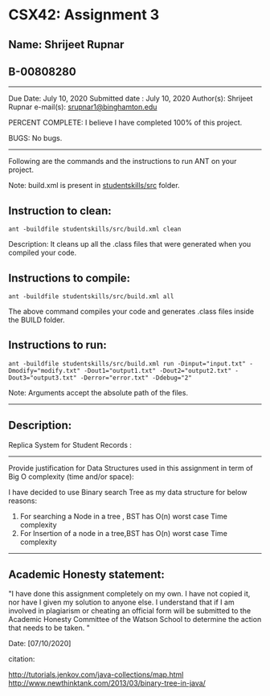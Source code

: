 # CSX42: Assignment 3
## Name: Shrijeet Rupnar
## B-00808280

-------------------------------------------------------------------------

Due Date:  July 10, 2020 
Submitted date : July 10, 2020 
Author(s): Shrijeet Rupnar 
e-mail(s): srupnar1@binghamton.edu

PERCENT COMPLETE: I believe I have completed 100% of this project.

BUGS: No bugs.



---------------------------------------------------------------------------

Following are the commands and the instructions to run ANT on your project.


Note: build.xml is present in [studentskills/src](./studentskills/src/) folder.

## Instruction to clean:

```commandline
ant -buildfile studentskills/src/build.xml clean
```

Description: It cleans up all the .class files that were generated when you
compiled your code.

## Instructions to compile:

```commandline
ant -buildfile studentskills/src/build.xml all
```
The above command compiles your code and generates .class files inside the BUILD folder.

## Instructions to run:

```commandline
ant -buildfile studentskills/src/build.xml run -Dinput="input.txt" -Dmodify="modify.txt" -Dout1="output1.txt" -Dout2="output2.txt" -Dout3="output3.txt" -Derror="error.txt" -Ddebug="2"
```
Note: Arguments accept the absolute path of the files.

-----------------------------------------------------------------------------------------------------
## Description:

Replica System for Student Records :


-----------------------------------------------------------------------------------------------------
Provide justification for Data Structures used in this assignment in term of Big O complexity (time and/or space):

I have decided to use Binary search Tree as my data structure for below reasons:
1. For searching a Node in a tree , BST has O(n) worst case Time complexity
2. For Insertion of a node in a tree,BST has O(n) worst case Time complexity

------------------------------------------------------------------------------------------------------------

## Academic Honesty statement:

"I have done this assignment completely on my own. I have not copied
it, nor have I given my solution to anyone else. I understand that if
I am involved in plagiarism or cheating an official form will be
submitted to the Academic Honesty Committee of the Watson School to
determine the action that needs to be taken. "

Date: [07/10/2020]

citation:

http://tutorials.jenkov.com/java-collections/map.html
http://www.newthinktank.com/2013/03/binary-tree-in-java/



